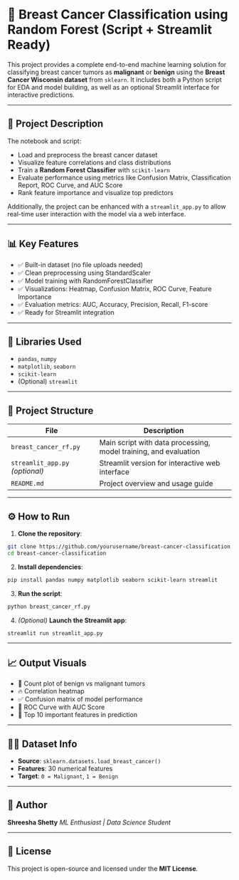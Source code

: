 # 🔬 Breast Cancer Classification using Random Forest (Script + Streamlit Ready)

This project provides a complete end-to-end machine learning solution for classifying breast cancer tumors as **malignant** or **benign** using the **Breast Cancer Wisconsin dataset** from `sklearn`. It includes both a Python script for EDA and model building, as well as an optional Streamlit interface for interactive predictions.

---

## 🚀 Project Description

The notebook and script:

* Load and preprocess the breast cancer dataset
* Visualize feature correlations and class distributions
* Train a **Random Forest Classifier** with `scikit-learn`
* Evaluate performance using metrics like Confusion Matrix, Classification Report, ROC Curve, and AUC Score
* Rank feature importance and visualize top predictors

Additionally, the project can be enhanced with a `streamlit_app.py` to allow real-time user interaction with the model via a web interface.

---

## 📊 Key Features

* ✅ Built-in dataset (no file uploads needed)
* ✅ Clean preprocessing using StandardScaler
* ✅ Model training with RandomForestClassifier
* ✅ Visualizations: Heatmap, Confusion Matrix, ROC Curve, Feature Importance
* ✅ Evaluation metrics: AUC, Accuracy, Precision, Recall, F1-score
* ✅ Ready for Streamlit integration

---

## 🧪 Libraries Used

* `pandas`, `numpy`
* `matplotlib`, `seaborn`
* `scikit-learn`
* (Optional) `streamlit`

---

## 📂 Project Structure

| File                            | Description                                                      |
| ------------------------------- | ---------------------------------------------------------------- |
| `breast_cancer_rf.py`           | Main script with data processing, model training, and evaluation |
| `streamlit_app.py` *(optional)* | Streamlit version for interactive web interface                  |
| `README.md`                     | Project overview and usage guide                                 |

---

## ⚙️ How to Run

1. **Clone the repository**:

```bash
git clone https://github.com/yourusername/breast-cancer-classification.git
cd breast-cancer-classification
```

2. **Install dependencies**:

```bash
pip install pandas numpy matplotlib seaborn scikit-learn streamlit
```

3. **Run the script**:

```bash
python breast_cancer_rf.py
```

4. *(Optional)* **Launch the Streamlit app**:

```bash
streamlit run streamlit_app.py
```

---

## 📈 Output Visuals

* 📌 Count plot of benign vs malignant tumors
* 🔥 Correlation heatmap
* ✅ Confusion matrix of model performance
* 🎯 ROC Curve with AUC Score
* 🌟 Top 10 important features in prediction

---

## 👨‍⚕️ Dataset Info

* **Source**: `sklearn.datasets.load_breast_cancer()`
* **Features**: 30 numerical features
* **Target**: `0 = Malignant`, `1 = Benign`

---

## 👤 Author

**Shreesha Shetty**
*ML Enthusiast | Data Science Student*

---

## 📌 License

This project is open-source and licensed under the **MIT License**.
